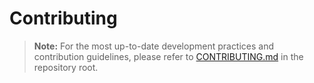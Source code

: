 # Contributing

> **Note:** For the most up-to-date development practices and contribution guidelines, please refer to [CONTRIBUTING.md](../../../CONTRIBUTING.md) in the repository root.